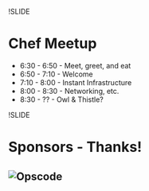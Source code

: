 !SLIDE 
# Chef Meetup #

* 6:30 - 6:50 - Meet, greet, and eat
* 6:50 - 7:10 - Welcome
* 7:10 - 8:00 - Instant Infrastructure
* 8:00 - 8:30 - Networking, etc.
* 8:30 - ??   - Owl &amp; Thistle?

!SLIDE
# Sponsors - Thanks! #

## ![Opscode](../images/Opscode.png)

